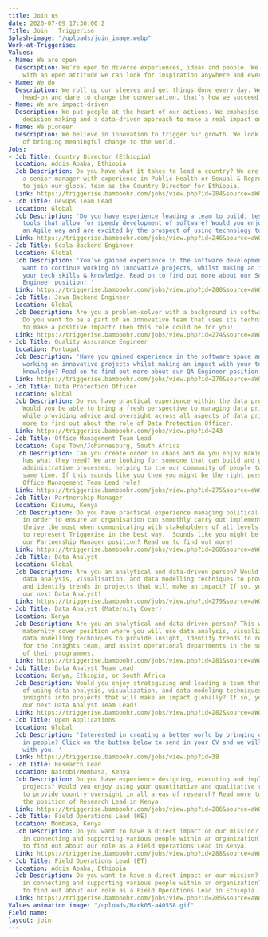 ```yaml
---
title: Join us
date: 2020-07-09 17:30:00 Z
Title: Join | Triggerise
Splash-image: "/uploads/join_image.webp"
Work-at-Triggerise: 
Values:
- Name: We are open
  Description: We’re open to diverse experiences, ideas and people. We believe that
    with an open attitude we can look for inspiration anywhere and everywhere.
- Name: We do
  Description: We roll up our sleeves and get things done every day. We tackle challenges
    head-on and dare to change the conversation, that’s how we succeed.
- Name: We are impact-driven
  Description: We put people at the heart of our actions. We emphasise evidence-based
    decision making and a data-driven approach to make a real impact on the ground.
- Name: We pioneer
  Description: We believe in innovation to trigger our growth. We look for new possibilities
    of bringing meaningful change to the world.
Jobs:
- Job Title: Country Director (Ethiopia)
  Location: Addis Ababa, Ethiopia
  Job Description: Do you have what it takes to lead a country? We are looking for
    a senior manager with experience in Public Health or Sexual & Reproductive Health
    to join our global team as the Country Director for Ethiopia.
  Link: https://triggerise.bamboohr.com/jobs/view.php?id=284&source=aWQ9MjM%3D
- Job Title: DevOps Team Lead
  Location: Global
  Job Description: 'Do you have experience leading a team to build, test & maintain
    tools that allow for speedy development of software? Would you enjoy working in
    an Agile way and are excited by the prospect of using technology to create impact. '
  Link: https://triggerise.bamboohr.com/jobs/view.php?id=246&source=aWQ9MjM%3D
- Job Title: Scala Backend Engineer
  Location: Global
  Job Description: 'You’ve gained experience in the software development space, and
    want to continue working on innovative projects, whilst making an impact with
    your tech skills & knowledge. Read on to find out more about our Scala Backend
    Engineer position! '
  Link: https://triggerise.bamboohr.com/jobs/view.php?id=280&source=aWQ9MjM%3D
- Job Title: Java Backend Engineer
  Location: Global
  Job Description: Are you a problem-solver with a background in software development?
    Do you want to be a part of an innovative team that uses its technical skills
    to make a positive impact? Then this role could be for you!
  Link: https://triggerise.bamboohr.com/jobs/view.php?id=274&source=aWQ9MjM%3D
- Job Title: Quality Assurance Engineer
  Location: Portugal
  Job Description: 'Have you gained experience in the software space and want to continue
    working on innovative projects whilst making an impact with your tech skills &
    knowledge? Read on to find out more about our QA Engineer position! '
  Link: https://triggerise.bamboohr.com/jobs/view.php?id=270&source=aWQ9MjM%3D
- Job Title: Data Protection Officer
  Location: Global
  Job Description: Do you have practical experience within the data protection space?
    Would you be able to bring a fresh perspective to managing data privacy risks,
    while providing advice and oversight across all aspects of data privacy?  Read
    more to find out about the role of Data Protection Officer.
  Link: https://triggerise.bamboohr.com/jobs/view.php?id=243
- Job Title: Office Management Team Lead
  Location: Cape Town/Johannesburg, South Africa
  Job Description: Can you create order in chaos and do you enjoy making sure everyone
    has what they need? We are looking for someone that can build and globalize our
    administrative processes, helping to tie our community of people together at the
    same time. If this sounds like you then you might be the right person for the
    Office Management Team Lead role!
  Link: https://triggerise.bamboohr.com/jobs/view.php?id=275&source=aWQ9MjM%3D
- Job Title: Partnership Manager
  Location: Kisumu, Kenya
  Job Description: Do you have practical experience managing political and other relations
    in order to ensure an organisation can smoothly carry out implementation?  You
    thrive the most when communicating with stakeholders of all levels, and are able
    to represent Triggerise in the best way.  Sounds like you might be suitable for
    our Partnership Manager position? Read on to find out more!
  Link: https://triggerise.bamboohr.com/jobs/view.php?id=268&source=aWQ9MjM%3D
- Job Title: Data Analyst
  Location: Global
  Job Description: Are you an analytical and data-driven person? Would you enjoy using
    data analysis, visualisation, and data modelling techniques to provide insights
    and identify trends in projects that will make an impact? If so, you could be
    our next Data Analyst!
  Link: https://triggerise.bamboohr.com/jobs/view.php?id=279&source=aWQ9MjM%3D
- Job Title: Data Analyst (Maternity Cover)
  Location: Kenya
  Job Description: Are you an analytical and data-driven person? This will be a 4-month
    maternity cover position where you will use data analysis, visualization, and
    data modelling techniques to provide insight, identify trends to recommend action
    for the Insights team, and assist operational departments in the successful execution
    of their programmes.
  Link: https://triggerise.bamboohr.com/jobs/view.php?id=281&source=aWQ9MjM%3D
- Job Title: Data Analyst Team Lead
  Location: Kenya, Ethiopia, or South Africa
  Job Description: Would you enjoy strategizing and leading a team that is capable
    of using data analysis, visualization, and data modeling techniques to provide
    insights into projects that will make an impact globally? If so, you could be
    our next Data Analyst Team Lead!
  Link: https://triggerise.bamboohr.com/jobs/view.php?id=282&source=aWQ9MjM%3D
- Job Title: Open Applications
  Location: Global
  Job Description: 'Interested in creating a better world by bringing out the best
    in people? Click on the button below to send in your CV and we will get in touch
    with you. '
  Link: https://triggerise.bamboohr.com/jobs/view.php?id=38
- Job Title: Research Lead
  Location: Nairobi/Mombasa, Kenya
  Job Description: Do you have experience designing, executing and implementing research
    projects? Would you enjoy using your quantitative and qualitative research skills
    to provide country oversight in all areas of research? Read more to find out about
    the position of Research Lead in Kenya.
  Link: https://triggerise.bamboohr.com/jobs/view.php?id=286&source=aWQ9MjM%3D
- Job Title: Field Operations Lead (KE)
  Location: Mombasa, Kenya
  Job Description: Do you want to have a direct impact on our mission?  Are you experienced
    in connecting and supporting various people within an organization? Read more
    to find out about our role as a Field Operations Lead in Kenya.
  Link: https://triggerise.bamboohr.com/jobs/view.php?id=288&source=aWQ9MjM%3D
- Job Title: Field Operations Lead (ET)
  Location: Addis Ababa, Ethiopia
  Job Description: Do you want to have a direct impact on our mission?  Are you experienced
    in connecting and supporting various people within an organization? Read more
    to find out about our role as a Field Operations Lead in Ethiopia.
  Link: https://triggerise.bamboohr.com/jobs/view.php?id=285&source=aWQ9MjM%3D
Values animation image: "/uploads/Mark05-a40558.gif"
Field name: 
layout: join
---
```


